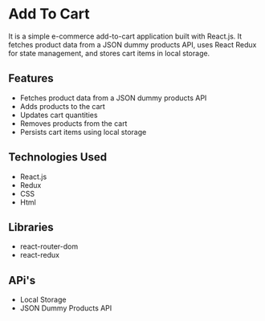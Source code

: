 # Add To Cart

It is a simple e-commerce add-to-cart application built with React.js. It fetches product data from a JSON dummy products API, uses React Redux for state management, and stores cart items in local storage. 


## Features

- Fetches product data from a JSON dummy products API
- Adds products to the cart
- Updates cart quantities
- Removes products from the cart
- Persists cart items using local storage

## Technologies Used

- React.js
- Redux
- CSS
- Html

## Libraries
- react-router-dom
- react-redux

## APi's
- Local Storage
- JSON Dummy Products API

